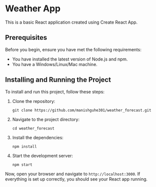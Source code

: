 # Weather App

This is a basic React application created using Create React App.

## Prerequisites

Before you begin, ensure you have met the following requirements:

- You have installed the latest version of Node.js and npm.
- You have a Windows/Linux/Mac machine.

## Installing and Running the Project

To install and run this project, follow these steps:

1. Clone the repository:
    ```
    git clone https://github.com/manishguhe301/weather_forecast.git
    ```

2. Navigate to the project directory:
    ```
    cd weather_forecast
    ```

3. Install the dependencies:
    ```
    npm install
    ```

4. Start the development server:
    ```
    npm start
    ```

Now, open your browser and navigate to `http://localhost:3000`. If everything is set up correctly, you should see your React app running.
